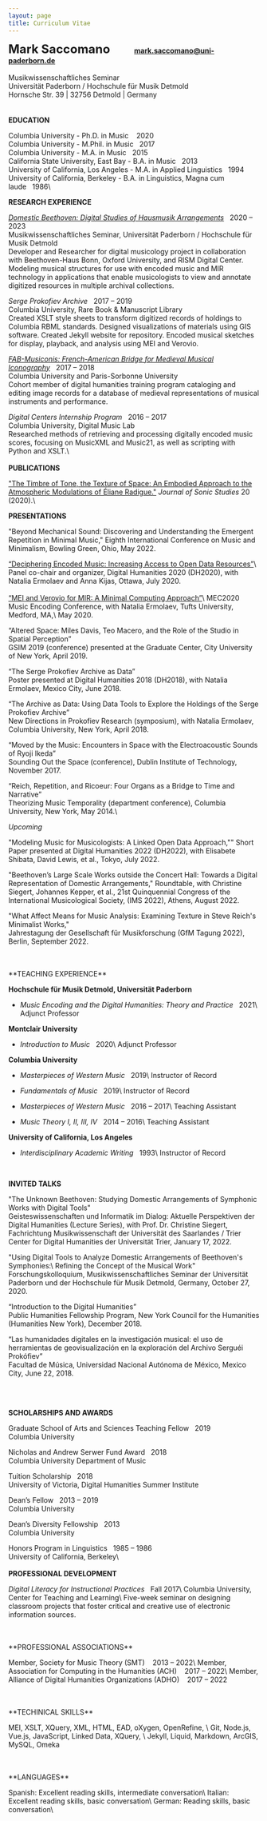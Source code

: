 ```yaml
---
layout: page
title: Curriculum Vitae
---
```


<font size="5"><b>Mark Saccomano</b></font>
<font size="4">&nbsp;&nbsp;&nbsp;&nbsp;&nbsp;&nbsp;&nbsp;&nbsp;</font>
<b>mark.saccomano@uni-paderborn.de</b>
<br/><br/>
Musikwissenschaftliches Seminar<br/>
Universität Paderborn / Hochschule für Musik Detmold<br/>
Hornsche Str. 39 | 32756 Detmold | Germany<br/>
<br/><br/>
**EDUCATION**

Columbia University - Ph.D. in Music&nbsp;&nbsp;&nbsp;&nbsp;2020<br/>
Columbia University - M.Phil. in Music&nbsp;&nbsp;&nbsp;2017<br/>
Columbia University - M.A. in Music&nbsp;&nbsp;&nbsp;2015<br/>
California State University, East Bay - B.A. in Music&nbsp;&nbsp;&nbsp;2013<br/>
University of California, Los Angeles - M.A. in Applied Linguistics&nbsp;&nbsp;&nbsp;1994<br/>
University of California, Berkeley - B.A. in Linguistics, Magna cum laude&nbsp;&nbsp;&nbsp;1986\\
<br/>


**RESEARCH EXPERIENCE**

_[Domestic Beethoven: Digital Studies of Hausmusik Arrangements](http://domestic-beethoven.eu/)_&nbsp;&nbsp;&nbsp;2020 – 2023<br/>
Musikwissenschaftliches Seminar, Universität Paderborn / Hochschule für Musik Detmold<br/>
Developer and Researcher for digital musicology project in collaboration with Beethoven-Haus Bonn, Oxford University, and RISM Digital Center.
Modeling musical structures for use with encoded music and MIR technology in applications that enable musicologists to view and annotate digitized resources in multiple archival collections.

_Serge Prokofiev Archive_&nbsp;&nbsp;&nbsp;2017 – 2019<br/>
Columbia University, Rare Book & Manuscript Library<br/>
Created XSLT style sheets to transform digitized records of holdings to Columbia RBML standards. Designed visualizations of materials using GIS software. Created Jekyll website for repository. Encoded musical sketches for display, playback, and analysis using MEI and Verovio.

_[FAB-Musiconis: French-American Bridge for Medieval Musical Iconography](https://edblogs.columbia.edu/musiconis/)_&nbsp;&nbsp;&nbsp;2017 – 2018<br/>
Columbia University and Paris-Sorbonne University<br/>
Cohort member of digital humanities training program cataloging and editing image records for a database of medieval representations of musical instruments and performance.

_Digital Centers Internship Program_&nbsp;&nbsp;&nbsp;2016 – 2017<br/>
Columbia University, Digital Music Lab<br/>
Researched methods of retrieving and processing digitally encoded music scores, focusing on MusicXML and Music21, as well as scripting with Python and XSLT.\\
<br/>
<br/>
**PUBLICATIONS**

["The Timbre of Tone, the Texture of Space: An Embodied Approach to the Atmospheric Modulations of Éliane Radigue."](https://www.researchcatalogue.net/view/979475/979476) _Journal of Sonic Studies_&nbsp;20 (2020).\\
<br/>

**PRESENTATIONS**

"Beyond Mechanical Sound: Discovering and Understanding the Emergent Repetition in Minimal Music," Eighth International Conference on Music and Minimalism, Bowling Green, Ohio, May 2022.

[“Deciphering Encoded Music: Increasing Access to Open Data Resources”](https://dh2020.adho.org/wp-content/uploads/2020/07/636_DecipheringEncodedMusicIncreasingAccesstoOpenDataResources.html)\\
Panel co-chair and organizer, Digital Humanities 2020 (DH2020), with Natalia Ermolaev and Anna Kijas, Ottawa, July 2020.
<br><br>
[“MEI and Verovio for MIR: A Minimal Computing Approach”](https://hcommons.org/deposits/item/hc:31979/)\\
MEC2020 Music Encoding Conference, with Natalia Ermolaev, Tufts University, Medford, MA,\\
May 2020.

“Altered Space: Miles Davis, Teo Macero, and the Role of the Studio in Spatial Perception”<br/>
GSIM 2019 (conference) presented at the Graduate Center, City University of New York, April 2019.

“The Serge Prokofiev Archive as Data”<br/>
Poster presented at Digital Humanities 2018 (DH2018), with Natalia Ermolaev, Mexico City, June 2018.

“The Archive as Data: Using Data Tools to Explore the Holdings of the Serge Prokofiev Archive”<br/>
 New Directions in Prokofiev Research (symposium), with Natalia Ermolaev, Columbia University, New York, April 2018.

“Moved by the Music: Encounters in Space with the Electroacoustic Sounds of Ryoji Ikeda”<br/>
 Sounding Out the Space (conference), Dublin Institute of Technology, November 2017.

“Reich, Repetition, and Ricoeur: Four Organs as a Bridge to Time and Narrative”<br/> Theorizing Music Temporality (department conference), Columbia University, New&nbsp;York, May 2014.\\
<br/>


_Upcoming_



"Modeling Music for Musicologists: A Linked Open Data Approach,"" Short Paper presented at Digital Humanities 2022 (DH2022), with Elisabete Shibata, David Lewis, et al., Tokyo, July 2022.

"Beethoven’s Large Scale Works outside the Concert Hall: Towards a Digital Representation of Domestic Arrangements," Roundtable, with Christine Siegert, Johannes Kepper, et al., 21st Quinquennial Congress of the International Musicological Society, (IMS 2022), Athens, August 2022.

"What Affect Means for Music Analysis: Examining Texture in Steve Reich's Minimalist Works,"<br/>
Jahrestagung der Gesellschaft für Musikforschung (GfM Tagung 2022), Berlin, September 2022.  

<br/>
<br/>
**TEACHING EXPERIENCE**

__Hochschule für Musik Detmold, Universität Paderborn__<br/>
+ _Music Encoding and the Digital Humanities: Theory and Practice_&nbsp;&nbsp;&nbsp;2021\\
Adjunct Professor

__Montclair University__<br/>
+ _Introduction to Music_&nbsp;&nbsp;&nbsp;2020\\
Adjunct Professor

__Columbia University__<br/>
+ _Masterpieces of Western Music_&nbsp;&nbsp;&nbsp;2019\\
Instructor of Record

+ _Fundamentals of Music_&nbsp;&nbsp;&nbsp;2019\\
Instructor of Record

+ _Masterpieces of Western Music_&nbsp;&nbsp;&nbsp;2016 – 2017\\
Teaching Assistant

+ _Music Theory I, II, III, IV_&nbsp;&nbsp;&nbsp;2014 – 2016\\
Teaching Assistant

__University of California, Los Angeles__<br/>
+ _Interdisciplinary Academic Writing_&nbsp;&nbsp;&nbsp;1993\\
Instructor of Record

<br/>


**INVITED TALKS**

"The Unknown Beethoven: Studying Domestic Arrangements of Symphonic Works with Digital Tools"<br/>
Geisteswissenschaften und Informatik im Dialog: Aktuelle Perspektiven der Digital Humanities (Lecture Series), with Prof. Dr. Christine Siegert,
Fachrichtung Musikwissenschaft der Universität des Saarlandes / Trier Center for Digital Humanities der Universität Trier, January 17, 2022.

"Using Digital Tools to Analyze Domestic Arrangements of Beethoven's Symphonies:\\
Refining the Concept of the Musical Work"<br>
Forschungskolloquium, Musikwissenschaftliches Seminar der Universität Paderborn und der Hochschule für Musik Detmold, Germany, October 27, 2020.

“Introduction to the Digital Humanities”<br/>
 Public Humanities Fellowship Program, New York Council for the Humanities (Humanities New York), December 2018.

“Las humanidades digitales en la investigación musical: el uso de herramientas de geovisualización en la exploración del Archivo Serguéi Prokófiev”<br/>
Facultad de Música, Universidad Nacional Autónoma de México, Mexico City, June 22, 2018.

<br/>
<br/>


**SCHOLARSHIPS AND AWARDS**

Graduate School of Arts and Sciences Teaching Fellow&nbsp;&nbsp;&nbsp;2019<br/>
Columbia University


Nicholas and Andrew Serwer Fund Award&nbsp;&nbsp;&nbsp;2018<br/>
Columbia University Department of Music

Tuition Scholarship&nbsp;&nbsp;&nbsp;2018<br/>
University of Victoria, Digital Humanities Summer Institute

Dean’s Fellow&nbsp;&nbsp;&nbsp;2013 – 2019<br/>
Columbia University

Dean’s Diversity Fellowship&nbsp;&nbsp;&nbsp;2013<br/>
Columbia University

Honors Program in Linguistics&nbsp;&nbsp;&nbsp;1985 – 1986<br/>
University of California, Berkeley\\
<br/>
<br/>
**PROFESSIONAL DEVELOPMENT**

_Digital Literacy for Instructional Practices_&nbsp;&nbsp;&nbsp;Fall 2017\\
Columbia University, Center for Teaching and Learning\\
Five-week seminar on designing classroom projects that foster critical and creative use of electronic information sources.

<br/>
<br/>
**PROFESSIONAL ASSOCIATIONS**

Member, Society for Music Theory (SMT)&nbsp;&nbsp;&nbsp;&nbsp;2013 – 2022\\
Member, Association for Computing in the Humanities (ACH)&nbsp;&nbsp;&nbsp;&nbsp;2017 – 2022\\
Member, Alliance of Digital Humanities Organizations (ADHO)&nbsp;&nbsp;&nbsp;&nbsp;2017 – 2022

<br/>
<br/>
**TECHINICAL SKILLS**

MEI, XSLT, XQuery, XML, HTML, EAD, oXygen, OpenRefine, \\
Git, Node.js, Vue.js, JavaScript, Linked Data, XQuery, \\
Jekyll, Liquid, Markdown, ArcGIS, MySQL, Omeka

<br/>
<br/>
**LANGUAGES**

Spanish:  Excellent reading skills, intermediate conversation\\
Italian:	Excellent reading skills, basic conversation\\
German:   Reading skills, basic conversation\\
<br/>
